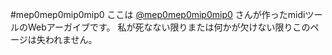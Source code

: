 #mep0mep0mip0mip0
ここは
<a href=https://scratch.mit.edu/users/mep0mep0mip0mip0>@mep0mep0mip0mip0</a>
さんが作ったmidiツールのWebアーガイブです。
私が死なない限りまたは何かが欠けない限りこのページは失われません。
